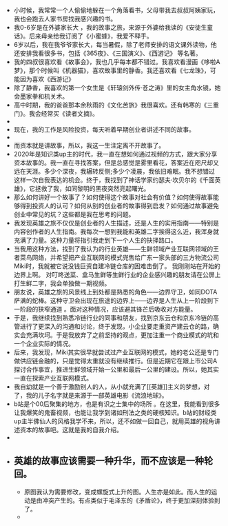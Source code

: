 - 小时候，我常常一个人偷偷地躲在一个角落看书，父母带我去叔叔阿姨家玩，我也会跑去人家书房找我感兴趣的书。
- 我0-6岁是在外婆家长大 ，我的故事之旅，来源于外婆给我读的《安徒生童话》。后来母亲给我订阅了《小蜜蜂》，我爱不释手。
- 6岁以后，我在我爷爷家长大，每当暑假，除了老师安排的语文课外读物，他还安排我看很多书，包括《365夜》、《三国演义》、《西游记》 等名著。
- 我的四叔很喜欢看《故事会》，我也几乎每本都不错过。我喜欢看漫画《哆啦A梦》，那个时候叫《机器猫》，喜欢故事里的静香。我还喜欢看《七龙珠》，可能因为喜欢《西游记》
- 除了静香，我喜欢的第一个女生是《轩辕剑外传·苍之涛》里的女主角水镜，她会墨家拳和机关术。
- 高中时期，我的爸爸那本余秋雨的《文化苦旅》我很喜欢。还有韩寒的《三重门》。我会经常买《读者文摘》。
-
- 现在，我的工作是风险投资，每天听着早期创业者讲述不同的故事。
-
- 而资本就是讲故事，所以，我这一生注定离不开故事了。
- 2020年是知识类up主的时代，我一直在想如何通过视频的方式，跟大家分享资本故事的。我一直在寻找答案，但是总感觉是雾里看花，答案近在咫尺却又远在天涯。多少个深夜，我辗转反侧;多少个凌晨，我依旧难眠。我不想错过这样一次自我表达的机会。终于，我找到了神话学家约瑟夫·坎贝尔的《千面英雄》，它拯救了我，如同黎明的黑夜突然亮起曙光。
- 那么如何讲好一个故事了？如何使得这个故事对社会有价值？如何使得故事能够得到投资人的认可？如何从别的创业者的故事得到启发？如何通过故事避免创业中常见的坑？这些都是我在思考的问题。
- 我发现英雄之旅不仅仅是创业者的人生描述，还是人生的实用指南——特别是内容创作者的人生指南。我每次一想到我能和英雄二字挨得这么近，我浑身就充满了力量。这种力量将指引我走到下一个人生的抉择路口。
- 当我用这种方法，找到了我认为的行业英雄——生鲜领域产业互联网领域的王者菜鸟网络，并希望把产业互联网的模式兜售给广东一家头部的三方物流公司Miki时，我就被它说没钱巨资自建冷链仓库的困难击倒了。 我刚刚站在开始的边界上啊。 对叮咚送菜、盒马生鲜等生鲜行业的企业感兴趣的朋友请在公屏上打生鲜二字，我会单独做一期视频。
- 朋友说，英雄之旅的风景线上到处都是熟悉的角色——边界守卫，如同DOTA萨满的蛇棒。这种守卫会出现在旅途的边界上——边界是人生从上一阶段到下一阶段的狭窄通道 。面对这种情况，应该避其锋芒后吸收对方能量。
- 于是，我继续找到熟悉冷链行业的同事和朋友，找到京东云仓和京东冷链的高管进行了更深入的沟通和讨论，终于发现，小企业要走重资产建云仓的路，确实会充满坎坷。于是我放弃了之前坚持的观点，更加注重一个商业模式的坑和一个企业实际的情况。
- 后来，我发现，Miki其实很早就尝试过产业互联网的模式，她的老公还是专门做供应链金融的，只是觉得太重就没有继续推行。但是近期它在跟上市公司A探讨合作事宜，推进生鲜领域开始一公里和最后一公里的建设。所以，她其实一直在探索产业互联网模式。
- 我自幼就是一个善于激励别人的人，从小就充满了[[英雄]]主义的梦想，对了，我的儿子名字就是来源于一部英雄电影《流浪地球》。
- b站是个00后聚集的地方，也是有识之士集中的场所 。在这里，我能看到很多让我爆笑的鬼畜视频，也能让我学到诸如刑法之类的硬核知识。b站的财经类up主半佛仙人的风格我学不来，所以，还不如做一回自己，就用英雄的视角讲述资本的故事吧。这就是我的自我介绍。
-
- 英雄的故事应该需要一种升华，而不应该是一种轮回。
	-
	- 原图我认为需要修改，变成螺旋式上升的图。人生亦是如此。而人生的运动是由冲突产生的。有点类似于毛泽东的《矛盾论》，终于更加深刻体验到了。
	-